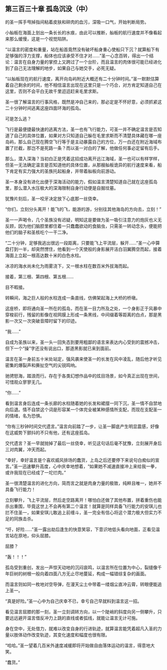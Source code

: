 ## 第三百三十章 孤岛沉没（中）
的圣一挥手甩掉指间粘着皮肤和碎肉的血污，深吸一口气，开始判断局势。

小舢板在海面上划出一条长长的水痕，由此可以推断，舢板的航行速度并不像看起来那么缓慢，这是一个视觉陷阱。

“以温言的密度和重量，站在船首竟然没有破坏船身重心使船只下沉？就算船下有足够强的浮力支撑，船体也应该承受不住才对……”圣一心念百转，得出一个结论：温言在自身力量的掌控上又跨过了一个台阶，而且温言的肉体很可能已经进化到了自己无法理解的地步，如果自己与她交手，必死无疑。

“以舢板现在的航行速度，离开向岛屿附近大概还有二十分钟时间。”圣一默默估算着自己剩余的时间，他不相信温言出现在这里只是一个巧合，对方肯定知道自己在这里，否则不会平白无故千里迢迢赶来毛里求斯。

圣一很了解温言的行事风格，既然是冲自己来的，那必定是不怀好意，必须抓紧这二十分钟时间逃离这座四面环海的孤岛。

可是怎么逃？

飞行是最便捷最快速的逃离方法，圣一也有飞行能力，可圣一并不确定温言是否知道了自己的具体位置，如果对方只知道自己躲在毛里求斯而不清楚具体藏在哪一座岛屿，那么自己现在腾空飞行等于是主动暴露自己的方位，万一白还在附近海域布置了拦截，那岂不是死路一条？而以圣一对白的了解，他做任何事必定留有后手。

那么，潜入深海？当初白正是凭着这招成功离开远江海域，圣一也可以有样学样，但圣一无法确定温言是否知道他的具体位置，从那艘舢板诡异的航行速度来看，船下肯定有实力强大的圣族托起船身，并带着舢板向前游动。

圣一本身没有进化出便于深海活动的能力，假如温言清楚知道自己就在这座孤岛里，那么潜入水压极大的深海限制自身行动便是自掘坟墓。

犹豫片刻后，圣一咬牙决定放下心底那一丝侥幸。

“你们，立刻分头离开！能飞的飞，能游的游，分别往其他海岛的方向去，立刻！”

圣一一声喝令，几个圣族没有迟疑，明知这是要做为圣一吸引注意力的炮灰也义无反顾，因为他们脑腔里都住着一只蠢蠢欲动的食脑虫，只需圣一转动念头，便能把他们的脑子和圣核吃个一干二净。

“二十分钟，足够我逃出很远一段距离，只要能飞上平流层，躲开……”圣一心中算盘打到一半，却突然愣住，他看到一个天使般的身影展开洁白羽翼腾空而起，接着海面上立起一根高达数十米的白色水柱。

冰凉的海水尚未化为雨雾浇下，又一根水柱在数百米外拔海而起。

接着，第三根、第四根、第五根……

目不暇接。

转瞬间，海之巨人般的水柱连成一条直线，仿佛架起海上大桥的桥墩。

这座桥，即将通向圣一所在的孤岛，而在圣一目力所及之处，一个身影正于风暴中穿梭前行，残留的影像在视网膜上形成一条黑线，中间缀着等距离的白点，那是黑影一次又一次突破音障时留下的印迹。

“我……”

自成为圣族以来，圣一头一回失态到要用粗鄙的语言来表达内心受到的震撼冲击，但下一个“操”字还没有说出口，那道黑影就已来到面前。

温言在圣一身前五十米处站定，强风袭来使圣一的长发在风中凌乱，随后他才听见密集的爆裂声和撕扯空气的尖锐鸣响。

驰骋怒海，踏浪而行。存在于各类幻想作品中的炫目场景，如今真正出现在世间，可惜观众寥寥无几。

“你……”

看到温言身后连成一条长廊的水柱随着她的长发和裙摆一同下沉，圣一情不自禁地向后退。情不自禁这个词是形容某一个体完全被某种感情所支配，而现在支配圣一的情绪，名为恐惧。

“你有三秒钟时间交代遗言。”温言向前踏了一步，让圣一脚底产生明显震感，好像在这威势下颤抖的不只有他，还有这座孤岛。

交代遗言？圣一早就抛掉了最后一丝侥幸，听见这句话后毫不犹豫，立刻展开身后三对肉翼，冲天而起。

“幸好，幸好温言是个喜欢威风排场的蠢货，上岛之后还要停下来说句白痴似的宣言。”圣一迅速攀升高度，心中庆幸地想着，“如果她不减速直接冲上来给我一拳，或许我现在已经成了一坨烂肉。”

圣一很清楚温言的进化方向，简而言之就是肉身力量的极致，纯粹且唯一，她并不具备飞行能力！

立刻攀升，飞上平流层，然后走空路离开！哪怕白还做了其他布置，拼着重伤也能杀出重围，毕竟这世上不会再有第二个温言！就算是同样具备飞行能力的安琪儿也拦不住圣一，如果安琪儿敢追上前缠斗，圣一完全有信心将这个潜力极大但实力不足的同族击杀。

“吁，好险……”圣一露出劫后逢生的快意笑容，下意识地低头看向地面，正看见温言站在原地，仰头屈膝。

屈膝？

“轰！！！”

孤岛受到重创，发出一声惊天动地的沉闷哀鸣，以温言所在位置为中心，裂缝像千年巨树的树根一般向着四面八方无止尽地蔓延，构成一幅错综复杂的画面。

而温言则如同一枚地对空导弹，在漫天尘土中带着一缕烟尘直冲云霄，转眼便能追上圣一。

“真是好险。”圣一心中为自己庆幸不已，幸亏自己早就料到温言这一招。

看见温言屈膝的那一刻，圣一立刻调转方向，以一个陡峭的斜度向另一侧攀升，只要远远避开温言借反冲力上跳的直线或者弧线，就能让温言无计可施。

身在空中，无处借力，就难以改变自身的行进轨迹，就算温言能凭着超凡入圣的力量以肢体动作改变轨迹，其变化速度和幅度也很有限。

“哈哈。”圣一望着几百米外速度减缓即将开始做自由落体运动的温言，得意地大笑。

“蠢货。”

